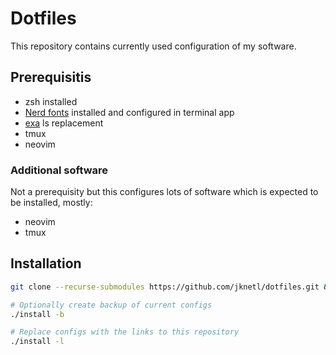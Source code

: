 # Dotfiles

This repository contains currently used configuration of my software.

## Prerequisitis

- zsh installed
- [Nerd fonts](https://www.nerdfonts.com/) installed and configured in terminal app
- [exa](https://github.com/ogham/exa) ls replacement
- tmux
- neovim

### Additional software

Not a prerequisity but this configures lots of software which is expected to be installed, mostly:

- neovim
- tmux


## Installation

```bash
git clone --recurse-submodules https://github.com/jknetl/dotfiles.git && cd dotfiles

# Optionally create backup of current configs
./install -b 

# Replace configs with the links to this repository
./install -l
```


